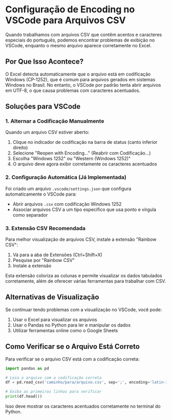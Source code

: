 # Configuração de Encoding no VSCode para Arquivos CSV

Quando trabalhamos com arquivos CSV que contêm acentos e caracteres especiais do português, podemos encontrar problemas de exibição no VSCode, enquanto o mesmo arquivo aparece corretamente no Excel.

## Por Que Isso Acontece?

O Excel detecta automaticamente que o arquivo está em codificação Windows (CP-1252), que é comum para arquivos gerados em sistemas Windows no Brasil. No entanto, o VSCode por padrão tenta abrir arquivos em UTF-8, o que causa problemas com caracteres acentuados.

## Soluções para VSCode

### 1. Alternar a Codificação Manualmente

Quando um arquivo CSV estiver aberto:

1. Clique no indicador de codificação na barra de status (canto inferior direito)
2. Selecione "Reopen with Encoding..." (Reabrir com Codificação...)
3. Escolha "Windows 1252" ou "Western (Windows 1252)"
4. O arquivo deve agora exibir corretamente os caracteres acentuados

### 2. Configuração Automática (Já Implementada)

Foi criado um arquivo `.vscode/settings.json` que configura automaticamente o VSCode para:

- Abrir arquivos `.csv` com codificação Windows 1252
- Associar arquivos CSV a um tipo específico que usa ponto e vírgula como separador

### 3. Extensão CSV Recomendada

Para melhor visualização de arquivos CSV, instale a extensão "Rainbow CSV":

1. Vá para a aba de Extensões (Ctrl+Shift+X)
2. Pesquise por "Rainbow CSV"
3. Instale a extensão

Esta extensão coloriza as colunas e permite visualizar os dados tabulados corretamente, além de oferecer várias ferramentas para trabalhar com CSV.

## Alternativas de Visualização

Se continuar tendo problemas com a visualização no VSCode, você pode:

1. Usar o Excel para visualizar os arquivos
2. Usar o Pandas no Python para ler e manipular os dados
3. Utilizar ferramentas online como o Google Sheets

## Como Verificar se o Arquivo Está Correto

Para verificar se o arquivo CSV está com a codificação correta:

```python
import pandas as pd

# Leia o arquivo com a codificação correta
df = pd.read_csv('caminho/para/arquivo.csv', sep=';', encoding='latin-1')

# Exiba as primeiras linhas para verificar
print(df.head())
```

Isso deve mostrar os caracteres acentuados corretamente no terminal do Python.
